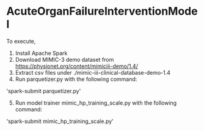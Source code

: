 # AcuteOrganFailureInterventionModel

To execute,

1. Install Apache Spark
2. Download MIMIC-3 demo dataset from https://physionet.org/content/mimiciii-demo/1.4/
3. Extract csv files under ./mimic-iii-clinical-database-demo-1.4
4. Run parquetizer.py with the following command:

'spark-submit parquetizer.py'

5. Run model trainer mimic_hp_training_scale.py with the following command:

'spark-submit mimic_hp_training_scale.py'
